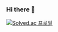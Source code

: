 ### Hi there 👋

[![Solved.ac 프로필](http://mazassumnida.wtf/api/v2/generate_badge?boj=kij723)](https://solved.ac/kij723)

<!--
**kij723/kij723** is a ✨ _special_ ✨ repository because its `README.md` (this file) appears on your GitHub profile.

Here are some ideas to get you started:

- 🔭 I’m currently working on ...
- 🌱 I’m currently learning ...
- 👯 I’m looking to collaborate on ...
- 🤔 I’m looking for help with ...
- 💬 Ask me about ...
- 📫 How to reach me: ...
- 😄 Pronouns: ...
- ⚡ Fun fact: ...
-->
